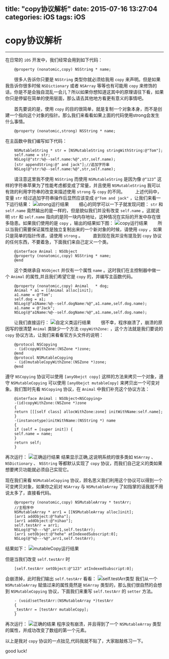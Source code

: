title: "copy协议解析" 
date: 2015-07-16 13:27:04 
categories: iOS 
tags: iOS 
---

# copy协议解析
---

在日常的 `iOS` 开发中，我们经常会用到如下代码：

```objc
    @property (nonatomic,copy) NSString * name;
```

&emsp;&emsp;很多人告诉你只要是 `NSString` 类型你就必须给我用 `copy` 来声明。但是如果我告诉你很多时候 `NSDictionary` 或者 `NSArray` 等等也有可能用 `copy` 来修饰的话，你是不是会独自混乱一会儿？所以如果你想知道这其中的原理请往下看，如果你只是停留在简单的使用层面，那么请去其他地方看更有意义的事情吧。

<!-- more -->

&emsp;&emsp;首先要说的是，使用 `copy` 的目的很简单，就是复制一个对象本身，而不是创建一个指向这个对象的指针。那么我们来看看如果上面的代码使用strong会发生什么事情。

```objc
    @property (nonatomic,strong) NSString * name;
```

在主函数中我们编写如下代码：

```objc
    NSMutableString * str = [NSMutableString stringWithString:@"Tom"];
    self.name = str;
    NSLog(@"str:%@--self.name:%@",str,self.name);
    [str appendString:@" and jack"];//追加字符串
    NSLog(@"str:%@--self.name:%@",str,self.name);  
```

&emsp;&emsp;请注意这里我不使用 `NSString` 而使用 `NSMutableString` 是因为像 `@“123”` 这样的字符串苹果为了性能考虑都变成了常量，并且使用 `NSMutableString` 我可以有效的利用字符串的改变来描述使用 `strong` 与 `copy` 的不同。
&emsp;&emsp;上述代码中，变量 `str` 经过追加字符串操作后显然应该变成 `@"Tom and jack"` ，让我们来看一下运行结果：
![strong运行结果][1]
&emsp;&emsp;细心的同学可以一下子就发现问题： `str` 和 `self.name` 竟然输出的是一样的，但是貌似我们并没有改变 `self.name` 。这就说明 `str` 和 `self.name` 指向的是同一块内存地址，这种情况在实际的开发中存在很多隐患。如果我们使用的是 `copy` ，输出的结果如下图：
![copy运行结果][2]
&emsp;&emsp;所以当我们需要保证属性是独立复制出来的一个新对象的时候，请使用 `copy` ，如果只是简单的指针传递，请使用 `strong` 。
&emsp;&emsp;直到现在我并没有提及到 `copy` 协议的任何东西，不要着急，下面我们来自己定义一个类。

```objc
    @interface Animal : NSObject	    
    @property (nonatomic,copy) NSString * name;    
    @end    
```

&emsp;&emsp;这个类继承自 `NSObject` 并仅有一个属性 `name` 。这时我们在主控制器中做一个 `Animal` 的属性,并且我们希望它是 `copy` 的，并编写主函数代码。

```objc
    @property (nonatomic,copy) Animal   * dog;
    Animal * a1 = [[Animal alloc]init];
    a1.name = @"Tom";
    self.dog = a1;
    NSLog(@"a1Name:%@--self.dogName:%@",a1.name,self.dog.name);
    a1.name = @"Jack";
    NSLog(@"a1Name:%@--self.dogName:%@",a1.name,self.dog.name);
```

&emsp;&emsp;让我们直接运行：
![自定义类运行结果][3]
&emsp;&emsp;很不幸，程序崩溃了，崩溃的原因写的很清楚 `Animal` 类缺少一个方法 `copyWithZone:` ，这个方法就是我们要说的 `copy` 协议方法，让我们来看看官方头文件的说明：

```objc
    @protocol NSCopying
    - (id)copyWithZone:(NSZone *)zone;
    @end
    @protocol NSMutableCopying
    - (id)mutableCopyWithZone:(NSZone *)zone;
    @end
```

遵守 `NSCopying` 协议可以使用 `[anyObejct copy]` 这样的方法来拷贝一个对象，遵守 `NSMutableCopying` 可以使用 `[anyObejct mutableCopy]` 来拷贝出一个可变对象。我们暂时先看 `NSCopying` 协议，在 `Animal` 中我们补充这个协议方法：

```objc
    @interface Animal : NSObject<NSCopying>
    -(id)copyWithZone:(NSZone *)zone
    {
    return [[[self class] allocWithZone:zone] initWithName:self.name];
    }
    -(instancetype)initWithName:(NSString *) name
    {
    if (self = [super init]) {
    self.name = name;
    }
    return self;
    }
```

再次运行：
![正确运行结果][4]
结果显示正确,这说明系统的很多类如 `NSArray` 、 `NSDictionary` 、 `NSString` 等都默认实现了 `copy` 协议，而我们自己定义的类如果想要拷贝功能就必须自己实现它。

现在我们来看 `NSMutableCopying` 协议，顾名思义我们利用这个协议可以得到一个可变拷贝对象，如果你之前对 `NSArray` 与 `NSMutableArray` 了如指掌的话我就不用说太多了，直接看代码。

```objc
    @property (nonatomic,copy) NSMutableArray * testArr;
    //主程序中
    NSMutableArray * arr1 = [[NSMutableArray alloc]init];
    [arr1 addObject:@"haha"];
    [arr1 addObject:@"nihao"];
    self.testArr = arr1;
    NSLog(@"%@---%@",arr1,self.testArr);
    [arr1 setObject:@"hehe" atIndexedSubscript:0];
    NSLog(@"%@---%@",arr1,self.testArr);
```

结果如下：
![mutableCopy运行结果][5]

但是当我们改变 `self.testArr` 时

```objc
    [self.testArr setObject:@"123" atIndexedSubscript:0];
```

会崩溃掉，此时我们输出 `self.testArr` 看看：
![self.testArr类型][7]
我们从一个 `NSMutableArray` 赋值过来的属性竟然是 `NSArray` 类型的，那么我们很自然的会想到 `NSMutableCopying` 协议，下面我们来重写 `self.testArr` 的 `setter` 方法。

```objc
    - (void)setTestArr:(NSMutableArray *)testArr
    {
    _testArr = [testArr mutableCopy];
    }
```

再次运行：
![正确的结果][8]
程序没有崩溃，并且得到了一个 `NSMutableArray` 类型的属性，并成功改变了数组的第一个元素。

以上是我对 `copy` 协议的一点拙见,代码我就不贴了，大家敲敲练习一下。

good luck!


[1]: http://7xkdhe.com1.z0.glb.clouddn.com/copyImage1.png
[2]: http://7xkdhe.com1.z0.glb.clouddn.com/copyImage2.png
[3]: http://7xkdhe.com1.z0.glb.clouddn.com/copyImage3.png
[4]: http://7xkdhe.com1.z0.glb.clouddn.com/copyImage4.png
[5]: http://7xkdhe.com1.z0.glb.clouddn.com/copyImage5.png
[6]: http://7xkdhe.com1.z0.glb.clouddn.com/copyImage6.png
[7]: http://7xkdhe.com1.z0.glb.clouddn.com/copyImage7.png
[8]: http://7xkdhe.com1.z0.glb.clouddn.com/copyImage8.png
